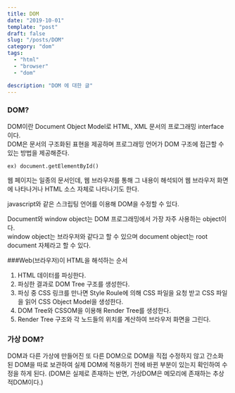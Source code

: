 ```yaml
---
title: DOM
date: "2019-10-01"
template: "post"
draft: false
slug: "/posts/DOM"
category: "dom"
tags:
  - "html"
  - "browser"
  - "dom"

description: "DOM 에 대한 글"
---
```


### DOM?

DOM이란 Document Object Model로 HTML, XML 문서의 프로그래밍 interface이다.  
DOM은 문서의 구조화된 표현을 제공하며 프로그래밍 언어가 DOM 구조에 접근할 수 있는 방법을 제공해준다.

```
ex) document.getElementById()
```

웹 페이지는 일종의 문서인데, 웹 브라우저를 통해 그 내용이 해석되어 웹 브라우저 화면에 나타나거나 HTML 소스 자체로 나타나기도 한다.

javascript와 같은 스크립팅 언어를 이용해 DOM을 수정할 수 있다.

Document와 window object는 DOM 프로그래밍에서 가장 자주 사용하는 object이다.  
window object는 브라우저와 같다고 할 수 있으며 document object는 root document 자체라고 할 수 있다.

###Web(브라우저)이 HTML을 해석하는 순서

1. HTML 데이터를 파싱한다.
2. 파싱한 결과로 DOM Tree 구조를 생성한다.
3. 파싱 중 CSS 링크를 만나면 Style Roule에 의해 CSS 파일을 요청 받고 CSS 파일을 읽어 CSS Object Model을 생성한다.
4. DOM Tree와 CSSOM을 이용해 Render Tree를 생성한다.
5. Render Tree 구조와 각 노드들의 위치를 계산하여 브라우저 화면을 그린다.

### 가상 DOM?

DOM과 다른 가상에 만들어진 또 다른 DOM으로 DOM을 직접 수정하지 않고 간소화된 DOM을 따로 보관하여 실제 DOM에 적용하기 전에 바뀐 부분이 있는지 확인하여 수정을 하게 된다. (DOM은 실제로 존재하는 반면, 가상DOM은 메모리에 존재하는 추상적DOM이다.)
